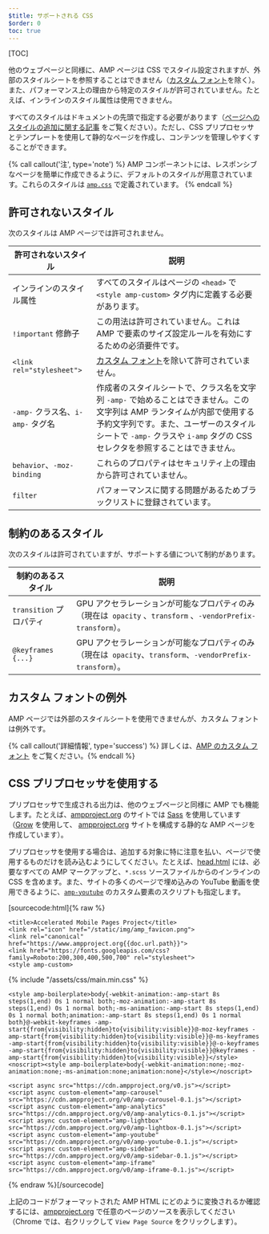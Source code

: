```yaml
---
$title: サポートされる CSS
$order: 0
toc: true
---
```

[TOC]

 他のウェブページと同様に、AMP ページは CSS でスタイル設定されますが、外部のスタイルシートを参照することはできません（[カスタム フォント](#the-custom-fonts-exception)を除く）。また、パフォーマンス上の理由から特定のスタイルが許可されていません。たとえば、インラインのスタイル属性は使用できません。

 すべてのスタイルはドキュメントの先頭で指定する必要があります（[ページへのスタイルの追加に関する記事](/ja/docs/guides/responsive_amp.html#add-styles-to-a-page) をご覧ください）。ただし、CSS プリプロセッサとテンプレートを使用して静的なページを作成し、コンテンツを管理しやすくすることができます。

{% call callout('注', type='note') %}
 AMP コンポーネントには、レスポンシブなページを簡単に作成できるように、デフォルトのスタイルが用意されています。これらのスタイルは [`amp.css`](https://github.com/ampproject/amphtml/blob/master/css/amp.css) 
で定義されています。
{% endcall %}

## 許可されないスタイル

次のスタイルは AMP ページでは許可されません。

<table>
  <thead>
    <tr>
      <th class="col-thirty" data-th="Banned style">許可されないスタイル</th>
      <th data-th="Description">説明</th>
    </tr>
  </thead>
  <tbody>
    <tr>
      <td data-th="Banned style">インラインのスタイル属性</td>
      <td data-th="Description"> すべてのスタイルはページの <code>&lt;head&gt;</code> で <code>&lt;style amp-custom&gt;</code> タグ内に定義する必要があります。</td>
    </tr>
    <tr>
      <td data-th="Banned style"><code>!important</code> 修飾子</td>
      <td data-th="Description">この用法は許可されていません。これは AMP で要素のサイズ設定ルールを有効にするための必須要件です。</td>
    </tr>
    <tr>
      <td data-th="Banned style"><code>&lt;link rel="stylesheet"&gt;</code></td>
      <td data-th="Description"><a href="#the-custom-fonts-exception">カスタム フォント</a>を除いて許可されていません。</td>
    </tr>
    <tr>
      <td data-th="Banned style"><code>-amp-</code> クラス名、<code>i-amp-</code> タグ名</td>
      <td data-th="Description"> 作成者のスタイルシートで、クラス名を文字列 <code>-amp-</code> で始めることはできません。この文字列は AMP ランタイムが内部で使用する予約文字列です。また、ユーザーのスタイルシートで <code>-amp-</code> クラスや <code>i-amp</code> タグの CSS セレクタを参照することはできません。</td>
    </tr>
    <tr>
      <td data-th="Banned style"><code>behavior</code>、<code>-moz-binding</code></td>
      <td data-th="Description">これらのプロパティはセキュリティ上の理由から許可されていません。</td>
    </tr>
    <tr>
      <td data-th="Banned style"><code>filter</code></td>
      <td data-th="Description">パフォーマンスに関する問題があるためブラックリストに登録されています。</td>
    </tr>
  </tbody>
</table>

## 制約のあるスタイル

次のスタイルは許可されていますが、サポートする値について制約があります。

<table>
  <thead>
    <tr>
      <th class="col-thirty" data-th="Banned style">制約のあるスタイル</th>
      <th data-th="Description">説明</th>
    </tr>
  </thead>
  <tbody>
    <tr>
      <td data-th="Restricted style"><code>transition</code> プロパティ</td>
      <td data-th="Description">GPU アクセラレーションが可能なプロパティのみ（現在は<code> opacity</code> 、<code>transform</code>  、<code>-vendorPrefix-transform</code>）。</td>
    </tr>
    <tr>
      <td data-th="Restricted style"><code>@keyframes {...}</code></td>
      <td data-th="Description"> GPU アクセラレーションが可能なプロパティのみ（現在は<code> opacity</code>、<code>transform</code>、<code>-vendorPrefix-transform</code>）。</td>
    </tr>
  </tbody>
</table>

## カスタム フォントの例外

AMP ページでは外部のスタイルシートを使用できませんが、カスタム フォントは例外です。

{% call callout('詳細情報', type='success') %}
 詳しくは、[AMP のカスタム フォント](/ja/docs/guides/responsive/custom_fonts.html)
をご覧ください。{% endcall %}

## CSS プリプロセッサを使用する

 プリプロセッサで生成される出力は、他のウェブページと同様に AMP でも機能します。たとえば、[ampproject.org](https://www.ampproject.org/) 
のサイトでは [Sass](http://sass-lang.com/) を使用しています（[Grow](http://grow.io/) を使用して、 [ampproject.org](https://www.ampproject.org/) サイトを構成する静的な AMP ページを作成しています）。


プリプロセッサを使用する場合は、追加する対象に特に注意を払い、ページで使用するものだけを読み込むようにしてください。たとえば、[head.html](https://github.com/ampproject/docs/blob/master/views/partials/head.html) 
には、必要なすべての AMP マークアップと、`*.scss` ソースファイルからのインラインの CSS を含めます。また、サイトの多くのページで埋め込みの YouTube 動画を使用できるように、[`amp-youtube`](/ja/docs/reference/extended/amp-youtube.html) のカスタム要素のスクリプトも指定します。

[sourcecode:html]{% raw %}

<head>
    <meta charset="utf-8">
    <meta name="viewport" content="width=device-width,minimum-scale=1,initial-scale=1">
    <meta content="IE=Edge" http-equiv="X-UA-Compatible">
    <meta property="og:description" content="{% if doc.description %}{{doc.description}} – {% endif %}Accelerated Mobile Pages Project">
    <meta name="description" content="{% if doc.description %}{{doc.description}} – {% endif %}Accelerated Mobile Pages Project">

    <title>Accelerated Mobile Pages Project</title>
    <link rel="icon" href="/static/img/amp_favicon.png">
    <link rel="canonical" href="https://www.ampproject.org{{doc.url.path}}">
    <link href="https://fonts.googleapis.com/css?family=Roboto:200,300,400,500,700" rel="stylesheet">
    <style amp-custom>
  {% include "/assets/css/main.min.css" %}
    </style>

    <style amp-boilerplate>body{-webkit-animation:-amp-start 8s steps(1,end) 0s 1 normal both;-moz-animation:-amp-start 8s steps(1,end) 0s 1 normal both;-ms-animation:-amp-start 8s steps(1,end) 0s 1 normal both;animation:-amp-start 8s steps(1,end) 0s 1 normal both}@-webkit-keyframes -amp-start{from{visibility:hidden}to{visibility:visible}}@-moz-keyframes -amp-start{from{visibility:hidden}to{visibility:visible}}@-ms-keyframes -amp-start{from{visibility:hidden}to{visibility:visible}}@-o-keyframes -amp-start{from{visibility:hidden}to{visibility:visible}}@keyframes -amp-start{from{visibility:hidden}to{visibility:visible}}</style><noscript><style amp-boilerplate>body{-webkit-animation:none;-moz-animation:none;-ms-animation:none;animation:none}</style></noscript>

    <script async src="https://cdn.ampproject.org/v0.js"></script>
    <script async custom-element="amp-carousel" src="https://cdn.ampproject.org/v0/amp-carousel-0.1.js"></script>
    <script async custom-element="amp-analytics" src="https://cdn.ampproject.org/v0/amp-analytics-0.1.js"></script>
    <script async custom-element="amp-lightbox" src="https://cdn.ampproject.org/v0/amp-lightbox-0.1.js"></script>
    <script async custom-element="amp-youtube" src="https://cdn.ampproject.org/v0/amp-youtube-0.1.js"></script>
    <script async custom-element="amp-sidebar" src="https://cdn.ampproject.org/v0/amp-sidebar-0.1.js"></script>
    <script async custom-element="amp-iframe" src="https://cdn.ampproject.org/v0/amp-iframe-0.1.js"></script>
</head>
{% endraw %}[/sourcecode]

 上記のコードがフォーマットされた AMP HTML にどのように変換されるか確認するには、[ampproject.org](https://www.ampproject.org/) で任意のページのソースを表示してください（Chrome では、右クリックして `View Page Source` をクリックします）。

